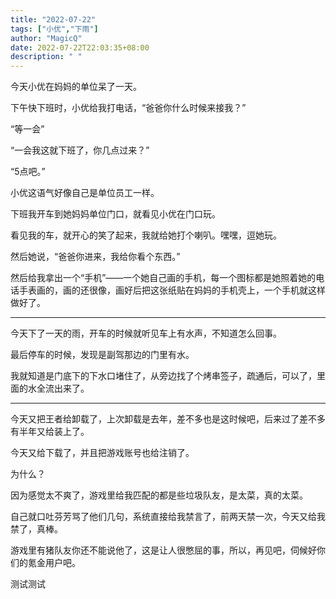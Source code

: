 ```yaml
---
title: "2022-07-22"
tags: ["小优","下雨"]
author: "MagicQ"
date: 2022-07-22T22:03:35+08:00
description: " "
---
```


今天小优在妈妈的单位呆了一天。

下午快下班时，小优给我打电话，“爸爸你什么时候来接我？”

“等一会”

“一会我这就下班了，你几点过来？”

“5点吧。”

小优这语气好像自己是单位员工一样。

下班我开车到她妈妈单位门口，就看见小优在门口玩。

看见我的车，就开心的笑了起来，我就给她打个喇叭。嘿嘿，逗她玩。

然后她说，“爸爸你进来，我给你看个东西。”

然后给我拿出一个“手机”——一个她自己画的手机，每一个图标都是她照着她的电话手表画的，画的还很像，画好后把这张纸贴在妈妈的手机壳上，一个手机就这样做好了。  

---

今天下了一天的雨，开车的时候就听见车上有水声，不知道怎么回事。

最后停车的时候，发现是副驾那边的门里有水。
  
我就知道是门底下的下水口堵住了，从旁边找了个烤串签子，疏通后，可以了，里面的水全流出来了。

---

今天又把王者给卸载了，上次卸载是去年，差不多也是这时候吧，后来过了差不多有半年又给装上了。

今天又给下载了，并且把游戏账号也给注销了。

为什么？

因为感觉太不爽了，游戏里给我匹配的都是些垃圾队友，是太菜，真的太菜。

自己就口吐芬芳骂了他们几句，系统直接给我禁言了，前两天禁一次，今天又给我禁了，真棒。

游戏里有猪队友你还不能说他了，这是让人很憋屈的事，所以，再见吧，伺候好你们的氪金用户吧。

测试测试
